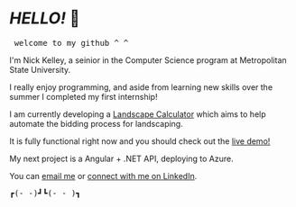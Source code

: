 # *HELLO!* 👋
<pre> welcome to my github ^_^ </pre>

I'm Nick Kelley, a seinior in the Computer Science program at Metropolitan State University. 

I really enjoy programming, and aside from learning new skills over the summer I completed my first internship!

I am currently developing a [Landscape Calculator](https://github.com/nksz6/Landscape-Calculator) which aims to help automate the bidding process for landscaping.

It is fully functional right now and you should check out the [live demo!](https://nikelley.com)

My next project is a Angular + .NET API, deploying to Azure. 

You can [email me](mailto:kelley.nicholas@outlook.com)
or [connect with me on LinkedIn](https://www.linkedin.com/in/kelleynick/).

<pre>┏(-_-)┛┗(-_- )┓</pre>


<!--
**nksz6/nksz6* is a ✨ _special_ ✨ repository because its `README.md` (this file) appears on your GitHub profile.

Here are some ideas to get you started:

- 🔭 I’m currently working on ...
- 🌱 I’m currently learning ...
- 👯 I’m looking to collaborate on ...
- 🤔 I’m looking for help with ...
- 💬 Ask me about ...
- 📫 How to reach me: ...
- 😄 Pronouns: ...
- ⚡ Fun fact: ...
-->
              
